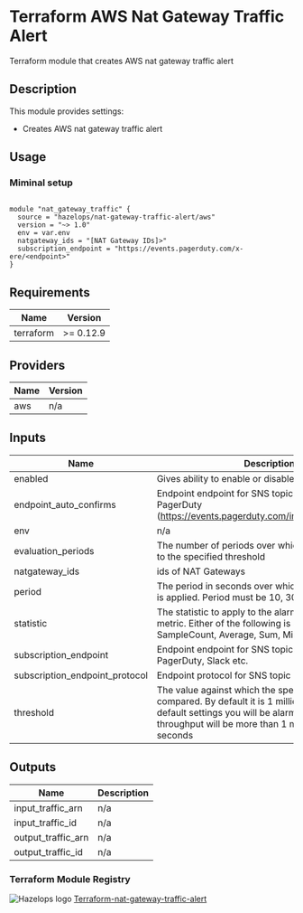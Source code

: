 # Terraform AWS Nat Gateway Traffic Alert


Terraform module that creates AWS nat gateway traffic alert


## Description

This module provides settings:

- Creates AWS nat gateway traffic alert

## Usage

### Miminal setup

```hcl

module "nat_gateway_traffic" {
  source = "hazelops/nat-gateway-traffic-alert/aws"
  version = "~> 1.0"
  env = var.env
  natgateway_ids = "[NAT Gateway IDs]>"
  subscription_endpoint = "https://events.pagerduty.com/x-ere/<endpoint>"
}

```



<!-- BEGINNING OF GENERATED BY TERRAFORM-DOCS -->

## Requirements

| Name | Version |
|------|---------|
| terraform | >= 0.12.9 |

## Providers

| Name | Version |
|------|---------|
| aws | n/a |

## Inputs

| Name | Description | Type | Default | Required |
|------|-------------|------|---------|:--------:|
| enabled | Gives ability to enable or disable a module | `bool` | `true` | no |
| endpoint\_auto\_confirms | Endpoint endpoint for SNS topic subscription, PagerDuty (https://events.pagerduty.com/integration/<Integration Key>/enqueue) | `bool` | `true` | no |
| env | n/a | `any` | n/a | yes |
| evaluation\_periods | The number of periods over which data is compared to the specified threshold | `string` | `"1"` | no |
| natgateway\_ids | ids of NAT Gateways | `any` | n/a | yes |
| period | The period in seconds over which the specified stat is applied. Period must be 10, 30 or a multiple of 60 | `string` | `"60"` | no |
| statistic | The statistic to apply to the alarm's associated metric. Either of the following is supported: SampleCount, Average, Sum, Minimum, Maximum | `string` | `"Maximum"` | no |
| subscription\_endpoint | Endpoint endpoint for SNS topic subscription, PagerDuty, Slack etc. | `any` | n/a | yes |
| subscription\_endpoint\_protocol | Endpoint protocol for SNS topic subscription | `string` | `"https"` | no |
| threshold | The value against which the specified statistic is compared. By default it is 1 million bytes.If you use default settings you will be alarmed when throughput will be more than 1 millon byte in 60 seconds | `string` | `"1000000"` | no |

## Outputs

| Name | Description |
|------|-------------|
| input\_traffic\_arn | n/a |
| input\_traffic\_id | n/a |
| output\_traffic\_arn | n/a |
| output\_traffic\_id | n/a |

<!-- END OF GENERATED BY TERRAFORM-DOCS -->

### Terraform Module Registry

![Hazelops logo](https://avatars0.githubusercontent.com/u/63737915?s=25&v=4) [Terraform-nat-gateway-traffic-alert
](https://registry.terraform.io/modules/hazelops/nat-gateway-traffic-alert/aws/latest)
